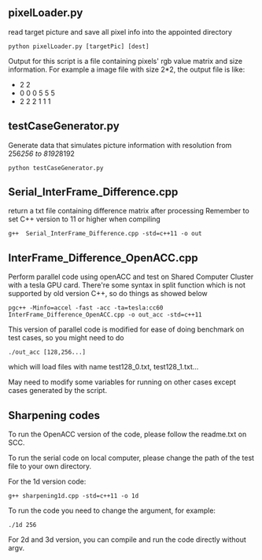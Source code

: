 ## pixelLoader.py
read target picture and save all pixel info into the appointed directory
```
python pixelLoader.py [targetPic] [dest]
```
Output for this script is a file containing pixels' rgb value matrix and size information. For example a image file with size 2*2, the output file is like:

- 2 2
- 0 0 0 5 5 5
- 2 2 2 1 1 1

## testCaseGenerator.py
Generate data that simulates picture information with resolution from 256*256 to 8192*8192
```
python testCaseGenerator.py
```

## Serial_InterFrame_Difference.cpp
return a txt file containing difference matrix after processing
Remember to set C++ version to 11 or higher when compiling
```
g++  Serial_InterFrame_Difference.cpp -std=c++11 -o out
```

## InterFrame_Difference_OpenACC.cpp
Perform parallel code using openACC and test on Shared Computer Cluster with a tesla GPU card. There're some syntax in split function which is not supported by old version C++, so do things as showed below
```
pgc++ -Minfo=accel -fast -acc -ta=tesla:cc60 InterFrame_Difference_OpenACC.cpp -o out_acc -std=c++11
```
This version of parallel code is modified for ease of doing benchmark on test cases, so you might need to do 
```
./out_acc [128,256...]
```
which will load files with name test128_0.txt, test128_1.txt...

May need to modify some variables for running on other cases except cases generated by the script.

## Sharpening codes
To run the OpenACC version of the code, please follow the readme.txt on SCC.

To run the serial code on local computer, please change the path of the test file to your own directory.

For the 1d version code:
```
g++ sharpening1d.cpp -std=c++11 -o 1d
```

To run the code you need to change the argument, for example:

```
./1d 256
```
For 2d and 3d version, you can compile and run the code directly without argv.
